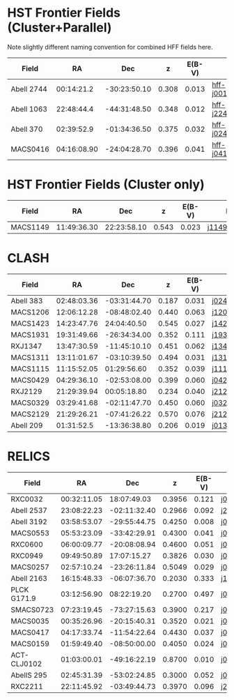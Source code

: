 # HST Frontier Fields (Cluster+Parallel)

Note slightly different naming convention for combined HFF fields here.

| Field       |   RA    |  Dec  |  z  | E(B-V)|  HST                                                                                                                     |  IRAC  |
|-------------|---------|-------|-----|------|--------------------------------------------------------------------------------------------------------------------------|--------|
|  Abell 2744 |  00:14:21.2       |-30:23:50.10       | 0.308    | 0.013 | [hff-j001408m3023](https://s3.amazonaws.com/grizli-v1/Pipeline/hff-j001408m3023/Prep/hff-j001408m3023.summary.html)      |  [A2744_hff-j001408m3023](https://vkokorev.s3.amazonaws.com/ALCS/HFF/hff-j001408m3023/index.html)      |
|  Abell 1063     |  22:48:44.4       | -44:31:48.50      | 0.348    | 0.012|  [hff-j224900m4432](https://s3.amazonaws.com/grizli-v1/Pipeline/hff-j224900m4432/Prep/hff-j224900m4432.summary.html)                                                                                                                   |  [ A1063_hff-j224900m4432](https://vkokorev.s3.amazonaws.com/ALCS/HFF/hff-j224900m4432/index.html)      |
| Abell 370|      02:39:52.9    | -01:34:36.50               | 0.375| 0.032 | [hff-j024004m0136](https://s3.amazonaws.com/grizli-v1/Pipeline/hff-j024004m0136/Prep/hff-j024004m0136.summary.html) | [A370_hff-j024004m0136](https://vkokorev.s3.amazonaws.com/ALCS/HFF/hff-j024004m0136/index.html)  |
|   MACS0416    | 04:16:08.90        |  -24:04:28.70     | 0.396    |0.041 |    [hff-j041620m2406](https://s3.amazonaws.com/grizli-v1/Pipeline/hff-j041620m2406/Prep/hff-j041620m2406.summary.html) | [M0416_hff-j041620m2406](https://vkokorev.s3.amazonaws.com/ALCS/HFF/hff-j041620m2406/index.html)      |

# HST Frontier Fields (Cluster only)

| Field       |   RA    |  Dec  |  z  | E(B-V)| HST                                                                                                                     |  IRAC  |
|-------------|---------|-------|-----|------|--------------------------------------------------------------------------------------------------------------------------|--------|
|MACS1149   |11:49:36.30 |22:23:58.10| 0.543   |       0.023        | [j114936p2222](https://s3.amazonaws.com/grizli-v1/Pipeline/j114936p2222/Prep/j114936p2222.summary.html)| [M1149_j114936p2222](https://vkokorev.s3.amazonaws.com/ALCS/HFF/j114936p2222/index.html)


# CLASH

| Field       |   RA    |  Dec  |  z  |E(B-V)|  HST                                                                                                                     |  IRAC  |
|-------------|---------|-------|-----|-------|-------------------------------------------------------------------------------------------------------------------|--------|
|  Abell 383 |  02:48:03.36       | -03:31:44.70      |  0.187 | 0.031 | [j024804m0332](https://s3.amazonaws.com/grizli-v1/Pipeline/j024804m0332/Prep/j024804m0332.summary.html)      | [A383_j024804m0332](https://vkokorev.s3.amazonaws.com/ALCS/CLASH/j024804m0332/index.html)        |
|  MACS1206       |   12:06:12.28      |  -08:48:02.40     | 0.440  | 0.063  | [j120612m0848](https://s3.amazonaws.com/grizli-v1/Pipeline/j120612m0848/Prep/j120612m0848.summary.html)     | [M1206_j120612m0848](https://vkokorev.s3.amazonaws.com/ALCS/CLASH/j120612m0848/index.html)       |
|  MACS1423        | 14:23:47.76        | 24:04:40.50      |  0.545  | 0.027 | [j142348p2405](https://s3.amazonaws.com/grizli-v1/Pipeline/j142348p2405/Prep/j142348p2405.summary.html)                                                                                                                        | [M1423-j142348p2405](https://vkokorev.s3.amazonaws.com/ALCS/CLASH/j142348p2405/index.html)       |
|  MACS1931       |   19:31:49.66       |  -26:34:34.00     |  0.352 | 0.111 |  [j193148m2635](https://s3.amazonaws.com/grizli-v1/Pipeline/j193148m2635/Prep/j193148m2635.summary.html)                                                                                                                      |  [M1931_j193148m2635](https://vkokorev.s3.amazonaws.com/ALCS/CLASH/j193148m2635/index.html)      |
|  RXJ1347        | 13:47:30.59         |  -11:45:10.10     | 0.451| 0.062 |  [j134732m1145](https://s3.amazonaws.com/grizli-v1/Pipeline/j134732m1145/Prep/j134732m1145.summary.html)                                                                                                                        | [RXJ1347_j134732m1145](https://vkokorev.s3.amazonaws.com/ALCS/CLASH/j134732m1145/index.html)       |
|  MACS1311   |  13:11:01.67       |  -03:10:39.50     | 0.494    | 0.031 | [j131100m0311](https://s3.amazonaws.com/grizli-v1/Pipeline/j131100m0311/Prep/j131100m0311.summary.html)                                                                                                                       | [M1311_j131100m0311](https://vkokorev.s3.amazonaws.com/ALCS/CLASH/j131100m0311/index.html)       |
|  MACS1115        |  11:15:52.05       | 01:29:56.60      | 0.352    |0.039 |  [j111552p0130](https://s3.amazonaws.com/grizli-v1/Pipeline/j111552p0130/Prep/j111552p0130.summary.html)                                                                                                                       |  [M1115_j111552p0130](https://vkokorev.s3.amazonaws.com/ALCS/CLASH/j111552p0130/index.html)     |
|  MACS0429        | 04:29:36.10        |  -02:53:08.00     | 0.399    | 0.060| [j042936m0253](https://s3.amazonaws.com/grizli-v1/Pipeline/j042936m0253/Prep/j042936m0253.summary.html)                                                                                                                        | [M0429_j042936m0253](https://vkokorev.s3.amazonaws.com/ALCS/CLASH/j042936m0253/index.html)        |
|  RXJ2129      |  21:29:39.94       |  00:05:18.80     | 0.234    | 0.040 | [j212940p0005](https://s3.amazonaws.com/grizli-v1/Pipeline/j212940p0005/Prep/j212940p0005.summary.html) | [RXJ2129_j212940p0005](https://vkokorev.s3.amazonaws.com/ALCS/CLASH/j212940p0005/index.html)|
|  MACS0329      |  03:29:41.68       |  -02:11:47.70      | 0.450    | 0.060 | [j032940m0212](https://s3.amazonaws.com/grizli-v1/Pipeline/j032940m0212/Prep/j032940m0212.summary.html) | [M0329_j032940m0212](https://vkokorev.s3.amazonaws.com/ALCS/CLASH/j032940m0212/index.html)|
|  MACS2129      |  21:29:26.21     |  -07:41:26.22    | 0.570    | 0.076 | [j212928m0741](https://s3.amazonaws.com/grizli-v1/Pipeline/j212928m0741/Prep/j212928m0741.summary.html) | [M2129_j212928m0741](https://vkokorev.s3.amazonaws.com/ALCS/CLASH/j212928m0741/index.html)|
|  Abell 209      |  01:31:52.5      |  -13:36:38.80      | 0.206    | 0.019 | [j013152m1337](https://s3.amazonaws.com/grizli-v1/Pipeline/j013152m1337/Prep/j013152m1337.summary.html) | [A209_j013152m1337](https://vkokorev.s3.amazonaws.com/ALCS/CLASH/j013152m1337/index.html)|

# RELICS


| Field       |   RA    |  Dec  |  z  | E(B-V)| HST                                                                                                                     |  IRAC  |
|-------------|---------|-------|-----|-------|-------------------------------------------------------------------------------------------------------------------|--------|
|  RXC0032|  00:32:11.05        | 18:07:49.03     |  0.3956 |0.121 | [j003212p1808](https://s3.amazonaws.com/grizli-v1/Pipeline/j003212p1808/Prep/j003212p1808.summary.html)      | [RXC0032_j003212p1808](https://vkokorev.s3.amazonaws.com/ALCS/RELICS/j003212p1808/index.html)       |
|  Abell 2537|  23:08:22.23        |  -02:11:32.40    |  0.2966 | 0.092 | [j230824m0212](https://s3.amazonaws.com/grizli-v1/Pipeline/j230824m0212/Prep/j230824m0212.summary.html)      | [A2537_j230824m0212](https://vkokorev.s3.amazonaws.com/ALCS/RELICS/j230824m0212/index.html)       |
|  Abell 3192 |  03:58:53.07        | -29:55:44.75     |  0.4250 | 0.008 | [j035852m2956](https://s3.amazonaws.com/grizli-v1/Pipeline/j035852m2956/Prep/j035852m2956.summary.html)      | [A3192_j035852m2956](https://vkokorev.s3.amazonaws.com/ALCS/RELICS/j035852m2956/index.html)       |
|  MACS0553 |  05:53:23.09         | -33:42:29.91    |  0.4300  | 0.041 | [j055324m3342](https://s3.amazonaws.com/grizli-v1/Pipeline/j055324m3342/Prep/j055324m3342.summary.html)      | [M0553_j055324m3342](https://vkokorev.s3.amazonaws.com/ALCS/RELICS/j055324m3342/index.html)       |
|  RXC0600 |  06:00:09.77         | -20:08:08.94    |  0.4600  | 0.051| [j060008m2008](https://s3.amazonaws.com/grizli-v1/Pipeline/j060008m2008/Prep/j060008m2008.summary.html)      | [RXC0600_j060008m2008](https://vkokorev.s3.amazonaws.com/ALCS/RELICS/j060008m2008/index.html)       |
|  RXC0949 | 09:49:50.89         | 17:07:15.27    |  0.3826  | 0.030 | [j094952p1707](https://s3.amazonaws.com/grizli-v1/Pipeline/j094952p1707/Prep/j094952p1707.summary.html)      | [RXC0949_j094952p1707](https://vkokorev.s3.amazonaws.com/ALCS/RELICS/j094952p1707/index.html)       |
| MACS0257|  02:57:10.24         | -23:26:11.84   |  0.5049  | 0.029 | [j025708m2326](https://s3.amazonaws.com/grizli-v1/Pipeline/j025708m2326/Prep/j025708m2326.summary.html)      | [M0257_j025708m2326](https://vkokorev.s3.amazonaws.com/ALCS/RELICS/j025708m2326/index.html)       |
|  Abell 2163 | 16:15:48.33         | -06:07:36.70    |  0.2030 | 0.333 | [j161544m0609](https://s3.amazonaws.com/grizli-v1/Pipeline/j161544m0609/Prep/j161544m0609.summary.html)      | [A2163_j161544m0609](https://vkokorev.s3.amazonaws.com/ALCS/RELICS/j161544m0609/index.html)       |
|  PLCK G171.9 |  03:12:56.90          | 08:22:19.20    |  0.2700 | 0.497 | [j031256p0822](https://s3.amazonaws.com/grizli-v1/Pipeline/j031256p0822/Prep/j031256p0822.summary.html)      | [PLC171_j031256p0822](https://vkokorev.s3.amazonaws.com/ALCS/RELICS/j031256p0822/index.html)       |
|  SMACS0723 |  07:23:19.45          | -73:27:15.63    |  0.3900  | 0.217 |[j072320m7327](https://s3.amazonaws.com/grizli-v1/Pipeline/j072320m7327/Prep/j072320m7327.summary.html)      | [M0723_j072320m7327](https://vkokorev.s3.amazonaws.com/ALCS/RELICS/j072320m7327/index.html)       |
|  MACS0035        | 00:35:26.96         |  -20:15:40.31     | 0.3520     | 0.021   |[j003528m2016](https://s3.amazonaws.com/grizli-v1/Pipeline/j003528m2016/Prep/j003528m2016.summary.html) | [M0035_j003528m2016](https://vkokorev.s3.amazonaws.com/ALCS/RELICS/j003528m2016/index.html) | 
|   MACS0417         | 04:17:33.74        |  -11:54:22.64     | 0.4430     |  0.037 | [j041732m1154](https://s3.amazonaws.com/grizli-v1/Pipeline/j041732m1154/Prep/j041732m1154.summary.html) | [M0417_j041732m1154](https://vkokorev.s3.amazonaws.com/ALCS/RELICS/j041732m1154/index.html) | 
|  MACS0159  |  01:59:49.40       |    -08:50:00.00    | 0.4050    |  0.024 | [j015948m0850](https://s3.amazonaws.com/grizli-v1/Pipeline/j015948m0850/Prep/j015948m0850.summary.html) | [M0159_j015948m0850](https://vkokorev.s3.amazonaws.com/ALCS/RELICS/j015948m0850/index.html) |   
|  ACT-CLJ0102  | 01:03:00.01        |  -49:16:22.19     |  0.8700   |  0.010 | [j010256m4916](https://s3.amazonaws.com/grizli-v1/Pipeline/j010256m4916/Prep/j010256m4916.summary.html) | [ACT0102_j010256m4916](https://vkokorev.s3.amazonaws.com/ALCS/RELICS/j010256m4916/index.html) | 
|  AbellS 295  |  02:45:31.39       |  -53:02:24.85     |   0.3000  | 0.052 |[j024532m5302](https://s3.amazonaws.com/grizli-v1/Pipeline/j024532m5302/Prep/j024532m5302.summary.html) |[A295_j024532m5302](https://vkokorev.s3.amazonaws.com/ALCS/RELICS/j024532m5302/index.html) |     
|  RXC2211  |   22:11:45.92      | -03:49:44.73      |  0.3970   | 0.096 | [j221148m0350](https://s3.amazonaws.com/grizli-v1/Pipeline/j221148m0350/Prep/j221148m0350.summary.html) |[RXC2211_j221148m0350](https://vkokorev.s3.amazonaws.com/ALCS/RELICS/j221148m0350/index.html) |     
